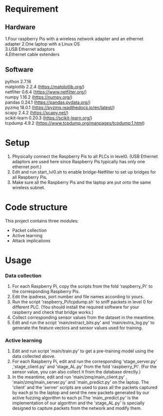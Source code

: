 # Requirement
## Hardware
1.Four raspberry Pis with a wireless network adapter and an ethernet adapter 
2.One laptop with a Linux OS  
3.USB Ethernet adaptors  
4.Ethernet cable extenders  

## Software
python 2.7.16    
matplotlib 2.2.4 (https://matplotlib.org/)   
netfilter 0.6.4 (https://www.netfilter.org/)  
numpy 1.16.2  (https://numpy.org/)  
pandas 0.24.1 (https://pandas.pydata.org/)  
pyzmq 18.0.1  (https://pyzmq.readthedocs.io/en/latest/)  
scapy 2.4.2 (https://scapy.net/)    
scikit-learn 0.20.3 (https://scikit-learn.org/)  
tcpdump 4.9.2  (https://www.tcpdump.org/manpages/tcpdump.1.html)  
# Setup

1. Physically connect the Raspberry Pis to all PLCs in level0. (USB Ethernet adaptors are used here since Raspberry Pis typically has only one ethernet port.) 
2. Edit and run start_lvl0.sh to enable bridge-Netfilter to set up bridges for all Raspberry Pis.
3. Make sure all the Raspberry Pis and the laptop are put onto the same wireless subnet.     


# Code structure
This project contains three modules:
* Packet collection
* Active learning
* Attack implications


# Usage
### Data collection
1. For each Raspberry Pi, copy the scripts from the fold 'raspberry_Pi' to the corresponding Raspberry Pis.  
2. Edit the ipadress, port number and file names according to yours.  
3. Run the script 'raspberry_Pi/tcpdump.sh' to sniff packets in level 0 for different PLC. (You should install the required software for your raspberry and check that bridge works.)  
4. Collect corresponding sensor values from the dataset in the meantime.  
5. Edit and run the script 'main/extract_bits.py' and 'main/extra_log.py' to generate the feature vectors and sensor values used for training.  
### Active learning
1. Edit and run script 'main/train.py' to get a pre-training model using the data collected above. 
2. For each Raspberry Pi, edit and run the corresponding 'stage_server.py' ,'stage_client.py' and 'stage_AL.py' from the fold 'raspberry_Pi'. (For the sensor value, you can also collect it from the database directly.)
3. In the meantime, edit and run 'main/zmq/main_client.py' , 'main/zmq/main_server.py' and 'main_predict.py' on the laptop. The  'client' and the 'server' scripts are used to pass all the packets captured by each pi to the laptop and send the new packets generated by our active fuzzing algorithm to each pi.The 'main_predict.py' is the implementation of our algorithm and the 'stage_AL.py' is specially designed to capture packets from the network and modify them.